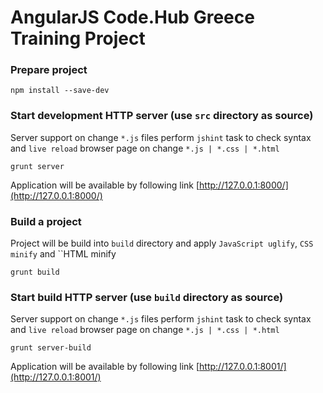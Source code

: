 # AngularJS Code.Hub Greece Training Project

### Prepare project
```
npm install --save-dev
```

### Start development HTTP server (use `src` directory as source)
Server support on change `*.js` files perform `jshint` task to check syntax and `live reload` browser page on change `*.js | *.css | *.html`
```
grunt server
```
Application will be available by following link [http://127.0.0.1:8000/](http://127.0.0.1:8000/)

### Build a project
Project will be build into `build` directory and apply `JavaScript uglify`, `CSS minify` and ``HTML minify
```
grunt build
```

### Start build HTTP server (use `build` directory as source)
Server support on change `*.js` files perform `jshint` task to check syntax and `live reload` browser page on change `*.js | *.css | *.html`
```
grunt server-build
```
Application will be available by following link [http://127.0.0.1:8001/](http://127.0.0.1:8001/)

